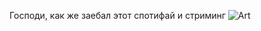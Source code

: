 ---
---
Господи, как же заебал этот спотифай и стриминг
![Art]({{site.url}}/assets/images/spotify-nk.jpg)  